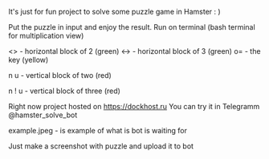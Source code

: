 It's just for fun project to solve some puzzle game in Hamster : )

Put the puzzle in input and enjoy the result. Run on terminal (bash terminal for multiplication view)

<> - horizontal block of 2 (green)
<-> - horizontal block of 3 (green)
o= - the key (yellow)

n
u - vertical block of two (red)

n
!
u - vertical block of three (red)

Right now project hosted on https://dockhost.ru
You can try it in Telegramm @hamster_solve_bot

example.jpeg - is example of what is bot is waiting for

Just make a screenshot with puzzle and upload it to bot
